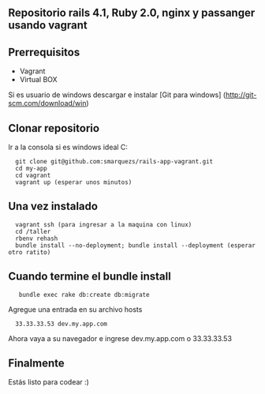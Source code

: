 ## Repositorio rails 4.1, Ruby 2.0, nginx y passanger usando vagrant

## Prerrequisitos
* Vagrant
* Virtual BOX

Si es usuario de windows descargar e instalar
[Git para windows] (http://git-scm.com/download/win)

## Clonar repositorio
Ir a la consola si es windows ideal C:

```console
  git clone git@github.com:smarquezs/rails-app-vagrant.git
  cd my-app
  cd vagrant
  vagrant up (esperar unos minutos)
```

## Una vez instalado

```console
  vagrant ssh (para ingresar a la maquina con linux)
  cd /taller
  rbenv rehash
  bundle install --no-deployment; bundle install --deployment (esperar otro ratito)
```

## Cuando termine el bundle install

```console
   bundle exec rake db:create db:migrate
```

Agregue una entrada en su archivo hosts

```console
  33.33.33.53 dev.my.app.com
```

Ahora vaya a su navegador e ingrese
dev.my.app.com o 33.33.33.53

## Finalmente

Estás listo para codear :)